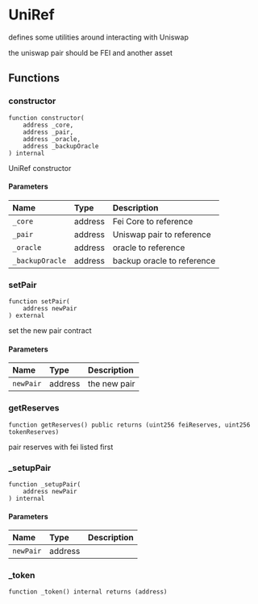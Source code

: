# UniRef

defines some utilities around interacting with Uniswap

the uniswap pair should be FEI and another asset

## Functions

### constructor

```solidity
function constructor(
    address _core,
    address _pair,
    address _oracle,
    address _backupOracle
) internal
```

UniRef constructor

#### Parameters

| Name | Type | Description |
| :--- | :--- | :---------- |
| `_core` | address | Fei Core to reference |
| `_pair` | address | Uniswap pair to reference |
| `_oracle` | address | oracle to reference |
| `_backupOracle` | address | backup oracle to reference |

### setPair

```solidity
function setPair(
    address newPair
) external
```

set the new pair contract

#### Parameters

| Name | Type | Description |
| :--- | :--- | :---------- |
| `newPair` | address | the new pair |

### getReserves

```solidity
function getReserves() public returns (uint256 feiReserves, uint256 tokenReserves)
```

pair reserves with fei listed first

### _setupPair

```solidity
function _setupPair(
    address newPair
) internal
```

#### Parameters

| Name | Type | Description |
| :--- | :--- | :---------- |
| `newPair` | address |  |

### _token

```solidity
function _token() internal returns (address)
```

